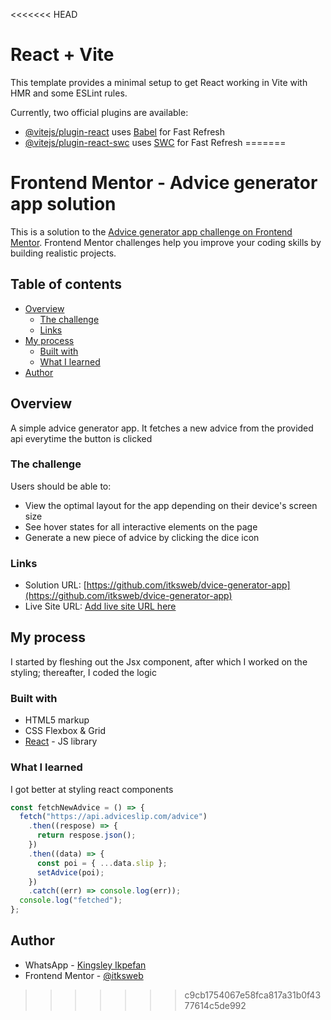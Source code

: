<<<<<<< HEAD
# React + Vite

This template provides a minimal setup to get React working in Vite with HMR and some ESLint rules.

Currently, two official plugins are available:

- [@vitejs/plugin-react](https://github.com/vitejs/vite-plugin-react/blob/main/packages/plugin-react/README.md) uses [Babel](https://babeljs.io/) for Fast Refresh
- [@vitejs/plugin-react-swc](https://github.com/vitejs/vite-plugin-react-swc) uses [SWC](https://swc.rs/) for Fast Refresh
=======
# Frontend Mentor - Advice generator app solution

This is a solution to the [Advice generator app challenge on Frontend Mentor](https://www.frontendmentor.io/challenges/advice-generator-app-QdUG-13db). Frontend Mentor challenges help you improve your coding skills by building realistic projects.

## Table of contents

- [Overview](#overview)
  - [The challenge](#the-challenge)
  - [Links](#links)
- [My process](#my-process)
  - [Built with](#built-with)
  - [What I learned](#what-i-learned)
- [Author](#author)

## Overview

A simple advice generator app. It fetches a new advice from the provided api everytime the button is clicked

### The challenge

Users should be able to:

- View the optimal layout for the app depending on their device's screen size
- See hover states for all interactive elements on the page
- Generate a new piece of advice by clicking the dice icon

### Links

- Solution URL: [https://github.com/itksweb/dvice-generator-app](https://github.com/itksweb/dvice-generator-app)
- Live Site URL: [Add live site URL here](https://itksweb.github.io/dvice-generator-app/)

## My process

I started by fleshing out the Jsx component, after which I worked on the styling; thereafter, I coded the logic

### Built with

- HTML5 markup
- CSS Flexbox & Grid
- [React](https://reactjs.org/) - JS library

### What I learned

I got better at styling react components

```js
const fetchNewAdvice = () => {
  fetch("https://api.adviceslip.com/advice")
    .then((respose) => {
      return respose.json();
    })
    .then((data) => {
      const poi = { ...data.slip };
      setAdvice(poi);
    })
    .catch((err) => console.log(err));
  console.log("fetched");
};
```

## Author

- WhatsApp - [Kingsley Ikpefan](https://wa.me/2348060719978)
- Frontend Mentor - [@itksweb](https://www.frontendmentor.io/profile/itksweb)
>>>>>>> c9cb1754067e58fca817a31b0f4377614c5de992
